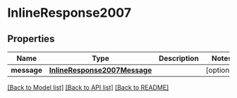 # InlineResponse2007

## Properties
Name | Type | Description | Notes
------------ | ------------- | ------------- | -------------
**message** | [**InlineResponse2007Message**](InlineResponse2007Message.md) |  | [optional] 

[[Back to Model list]](../README.md#documentation-for-models) [[Back to API list]](../README.md#documentation-for-api-endpoints) [[Back to README]](../README.md)


